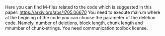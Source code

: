 Here you can find M-files related to the code which is suggested in this paper: 
https://arxiv.org/abs/1705.06670
You need to execute main.m where at the begining of the code 
you can choose the parameter of the deletion code. Namely, number of deletions, block length, chunk length and mnumber of chunk-strings.
You need communication toolbox license.
